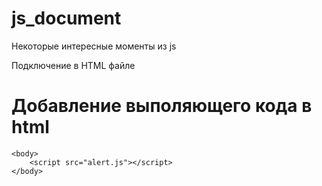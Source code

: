 # js_document
Некоторые интересные моменты из js

Подключение в HTML файле
<script src="alert.js"></script> 

<h1>Добавление выполяющего кода в html</h1>
    
    <body>
	    <script src="alert.js"></script>
    </body>
<h1>
